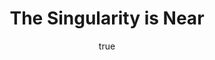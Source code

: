 ---
title: "The Singularity is Near"
bookCover: "/assets/book-covers/the-singularity-is-near.jpg"
slug: "the-singularity-is-near"
bookAuthor: "Ray Kurzweil"
rating: 10
amazonLink: ""
author:
  name: Rico Trebeljahr
  picture: "/assets/blog/profile.jpeg"
---